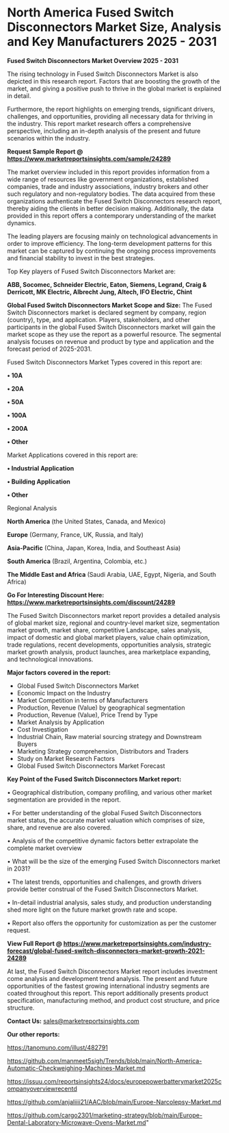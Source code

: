 # North America Fused Switch Disconnectors Market Size, Analysis and Key Manufacturers 2025 - 2031

<Strong> Fused Switch Disconnectors Market Overview 2025 - 2031</strong>

The rising technology in Fused Switch Disconnectors Market is also depicted in this research report. Factors that are boosting the growth of the market, and giving a positive push to thrive in the global market is explained in detail.

Furthermore, the report highlights on emerging trends, significant drivers, challenges, and opportunities, providing all necessary data for thriving in the industry. This report market research offers a comprehensive perspective, including an in-depth analysis of the present and future scenarios within the industry.

<strong>Request Sample Report @ <a href=https://www.marketreportsinsights.com/sample/24289>https://www.marketreportsinsights.com/sample/24289</a></strong>

The market overview included in this report provides information from a wide range of resources like government organizations, established companies, trade and industry associations, industry brokers and other such regulatory and non-regulatory bodies. The data acquired from these organizations authenticate the Fused Switch Disconnectors research report, thereby aiding the clients in better decision making. Additionally, the data provided in this report offers a contemporary understanding of the market dynamics.

The leading players are focusing mainly on technological advancements in order to improve efficiency. The long-term development patterns for this market can be captured by continuing the ongoing process improvements and financial stability to invest in the best strategies.

Top Key players of Fused Switch Disconnectors Market are:

<strong>ABB, Socomec, Schneider Electric, Eaton, Siemens, Legrand, Craig & Derricott, MK Electric, Albrecht Jung, Altech, IFO Electric, Chint</strong>

<strong><b>Global Fused Switch Disconnectors Market Scope and Size:</b></strong>
The Fused Switch Disconnectors market is declared segment by company, region (country), type, and application. Players, stakeholders, and other participants in the global Fused Switch Disconnectors market will gain the market scope as they use the report as a powerful resource. The segmental analysis focuses on revenue and product by type and application and the forecast period of 2025-2031.

Fused Switch Disconnectors Market Types covered in this report are:

<strong>• 10A

• 20A

• 50A

• 100A

• 200A

• Other</strong>

Market Applications covered in this report are:

<strong>• Industrial Application

• Building Application

• Other</strong> 

Regional Analysis

<strong>North America</strong> (the United States, Canada, and Mexico)

<strong>Europe</strong> (Germany, France, UK, Russia, and Italy)

<strong>Asia-Pacific</strong> (China, Japan, Korea, India, and Southeast Asia)

<strong>South America</strong> (Brazil, Argentina, Colombia, etc.)

<strong>The Middle East and Africa</strong> (Saudi Arabia, UAE, Egypt, Nigeria, and South Africa)

<strong>Go For Interesting Discount Here: <a href=https://www.marketreportsinsights.com/discount/24289>https://www.marketreportsinsights.com/discount/24289</a></strong>

The Fused Switch Disconnectors market report provides a detailed analysis of global market size, regional and country-level market size, segmentation market growth, market share, competitive Landscape, sales analysis, impact of domestic and global market players, value chain optimization, trade regulations, recent developments, opportunities analysis, strategic market growth analysis, product launches, area marketplace expanding, and technological innovations.

<strong><b>Major factors covered in the report:</b></strong>
<ul>
  <li>Global Fused Switch Disconnectors Market </li>
  <li>Economic Impact on the Industry</li>
  <li>Market Competition in terms of Manufacturers</li>
  <li>Production, Revenue (Value) by geographical segmentation</li>
  <li>Production, Revenue (Value), Price Trend by Type</li>
  <li>Market Analysis by Application</li>
  <li>Cost Investigation</li>
  <li>Industrial Chain, Raw material sourcing strategy and Downstream Buyers</li>
  <li>Marketing Strategy comprehension, Distributors and Traders</li>
  <li>Study on Market Research Factors</li>
  <li>Global Fused Switch Disconnectors Market Forecast</li>
</ul>

<strong><b>Key Point of the Fused Switch Disconnectors Market report:</b></strong>

• Geographical distribution, company profiling, and various other market segmentation are provided in the report.

• For better understanding of the global Fused Switch Disconnectors market status, the accurate market valuation which comprises of size, share, and revenue are also covered.

• Analysis of the competitive dynamic factors better extrapolate the complete market overview

• What will be the size of the emerging Fused Switch Disconnectors market in 2031?

• The latest trends, opportunities and challenges, and growth drivers provide better construal of the Fused Switch Disconnectors Market.

• In-detail industrial analysis, sales study, and production understanding shed more light on the future market growth rate and scope.

• Report also offers the opportunity for customization as per the customer request.

<strong><b>View Full Report @ <a href=https://www.marketreportsinsights.com/industry-forecast/global-fused-switch-disconnectors-market-growth-2021-24289>https://www.marketreportsinsights.com/industry-forecast/global-fused-switch-disconnectors-market-growth-2021-24289</a></b></strong>


At last, the Fused Switch Disconnectors Market report includes investment come analysis and development trend analysis. The present and future opportunities of the fastest growing international industry segments are coated throughout this report. This report additionally presents product specification, manufacturing method, and product cost structure, and price structure.

<strong>Contact Us:</strong>
sales@marketreportsinsights.com

<strong>Our other reports:</strong>

<a href=https://tanomuno.com/illust/482791>https://tanomuno.com/illust/482791</a>

<a href=https://github.com/manmeet5sigh/Trends/blob/main/North-America-Automatic-Checkweighing-Machines-Market.md>https://github.com/manmeet5sigh/Trends/blob/main/North-America-Automatic-Checkweighing-Machines-Market.md</a>

<a href=https://issuu.com/reportsinsights24/docs/europepowerbatterymarket2025companyoverviewrecentd>https://issuu.com/reportsinsights24/docs/europepowerbatterymarket2025companyoverviewrecentd</a>

<a href=https://github.com/anjaliiii21/AAC/blob/main/Europe-Narcolepsy-Market.md>https://github.com/anjaliiii21/AAC/blob/main/Europe-Narcolepsy-Market.md</a>

<a href=https://github.com/cargo2301/marketing-strategy/blob/main/Europe-Dental-Laboratory-Microwave-Ovens-Market.md>https://github.com/cargo2301/marketing-strategy/blob/main/Europe-Dental-Laboratory-Microwave-Ovens-Market.md</a>"

